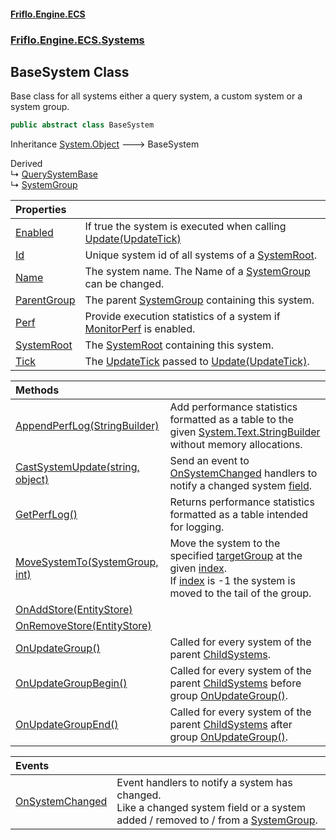 #### [Friflo.Engine.ECS](index.md 'index')
### [Friflo.Engine.ECS.Systems](Friflo.Engine.ECS.Systems.md 'Friflo.Engine.ECS.Systems')

## BaseSystem Class

Base class for all systems either a query system, a custom system or a system group.

```csharp
public abstract class BaseSystem
```

Inheritance [System.Object](https://docs.microsoft.com/en-us/dotnet/api/System.Object 'System.Object') &#129106; BaseSystem

Derived  
&#8627; [QuerySystemBase](QuerySystemBase.md 'Friflo.Engine.ECS.Systems.QuerySystemBase')  
&#8627; [SystemGroup](SystemGroup.md 'Friflo.Engine.ECS.Systems.SystemGroup')

| Properties | |
| :--- | :--- |
| [Enabled](BaseSystem.Enabled.md 'Friflo.Engine.ECS.Systems.BaseSystem.Enabled') | If true the system is executed when calling [Update(UpdateTick)](SystemGroup.Update(UpdateTick).md 'Friflo.Engine.ECS.Systems.SystemGroup.Update(Friflo.Engine.ECS.UpdateTick)') |
| [Id](BaseSystem.Id.md 'Friflo.Engine.ECS.Systems.BaseSystem.Id') | Unique system id of all systems of a [SystemRoot](BaseSystem.SystemRoot.md 'Friflo.Engine.ECS.Systems.BaseSystem.SystemRoot'). |
| [Name](BaseSystem.Name.md 'Friflo.Engine.ECS.Systems.BaseSystem.Name') | The system name. The Name of a [SystemGroup](SystemGroup.md 'Friflo.Engine.ECS.Systems.SystemGroup') can be changed. |
| [ParentGroup](BaseSystem.ParentGroup.md 'Friflo.Engine.ECS.Systems.BaseSystem.ParentGroup') | The parent [SystemGroup](SystemGroup.md 'Friflo.Engine.ECS.Systems.SystemGroup') containing this system. |
| [Perf](BaseSystem.Perf.md 'Friflo.Engine.ECS.Systems.BaseSystem.Perf') | Provide execution statistics of a system if [MonitorPerf](SystemGroup.MonitorPerf.md 'Friflo.Engine.ECS.Systems.SystemGroup.MonitorPerf') is enabled. |
| [SystemRoot](BaseSystem.SystemRoot.md 'Friflo.Engine.ECS.Systems.BaseSystem.SystemRoot') | The [SystemRoot](BaseSystem.SystemRoot.md 'Friflo.Engine.ECS.Systems.BaseSystem.SystemRoot') containing this system. |
| [Tick](BaseSystem.Tick.md 'Friflo.Engine.ECS.Systems.BaseSystem.Tick') | The [UpdateTick](UpdateTick.md 'Friflo.Engine.ECS.UpdateTick') passed to [Update(UpdateTick)](SystemGroup.Update(UpdateTick).md 'Friflo.Engine.ECS.Systems.SystemGroup.Update(Friflo.Engine.ECS.UpdateTick)'). |

| Methods | |
| :--- | :--- |
| [AppendPerfLog(StringBuilder)](BaseSystem.AppendPerfLog(StringBuilder).md 'Friflo.Engine.ECS.Systems.BaseSystem.AppendPerfLog(System.Text.StringBuilder)') | Add performance statistics formatted as a table to the given [System.Text.StringBuilder](https://docs.microsoft.com/en-us/dotnet/api/System.Text.StringBuilder 'System.Text.StringBuilder') without memory allocations. |
| [CastSystemUpdate(string, object)](BaseSystem.CastSystemUpdate(string,object).md 'Friflo.Engine.ECS.Systems.BaseSystem.CastSystemUpdate(string, object)') | Send an event to [OnSystemChanged](BaseSystem.OnSystemChanged.md 'Friflo.Engine.ECS.Systems.BaseSystem.OnSystemChanged') handlers to notify a changed system [field](BaseSystem.CastSystemUpdate(string,object).md#Friflo.Engine.ECS.Systems.BaseSystem.CastSystemUpdate(string,object).field 'Friflo.Engine.ECS.Systems.BaseSystem.CastSystemUpdate(string, object).field'). |
| [GetPerfLog()](BaseSystem.GetPerfLog().md 'Friflo.Engine.ECS.Systems.BaseSystem.GetPerfLog()') | Returns performance statistics formatted as a table intended for logging. |
| [MoveSystemTo(SystemGroup, int)](BaseSystem.MoveSystemTo(SystemGroup,int).md 'Friflo.Engine.ECS.Systems.BaseSystem.MoveSystemTo(Friflo.Engine.ECS.Systems.SystemGroup, int)') | Move the system to the specified [targetGroup](BaseSystem.MoveSystemTo(SystemGroup,int).md#Friflo.Engine.ECS.Systems.BaseSystem.MoveSystemTo(Friflo.Engine.ECS.Systems.SystemGroup,int).targetGroup 'Friflo.Engine.ECS.Systems.BaseSystem.MoveSystemTo(Friflo.Engine.ECS.Systems.SystemGroup, int).targetGroup') at the given [index](BaseSystem.MoveSystemTo(SystemGroup,int).md#Friflo.Engine.ECS.Systems.BaseSystem.MoveSystemTo(Friflo.Engine.ECS.Systems.SystemGroup,int).index 'Friflo.Engine.ECS.Systems.BaseSystem.MoveSystemTo(Friflo.Engine.ECS.Systems.SystemGroup, int).index').<br/> If [index](BaseSystem.MoveSystemTo(SystemGroup,int).md#Friflo.Engine.ECS.Systems.BaseSystem.MoveSystemTo(Friflo.Engine.ECS.Systems.SystemGroup,int).index 'Friflo.Engine.ECS.Systems.BaseSystem.MoveSystemTo(Friflo.Engine.ECS.Systems.SystemGroup, int).index') is -1 the system is moved to the tail of the group. |
| [OnAddStore(EntityStore)](BaseSystem.OnAddStore(EntityStore).md 'Friflo.Engine.ECS.Systems.BaseSystem.OnAddStore(Friflo.Engine.ECS.EntityStore)') | |
| [OnRemoveStore(EntityStore)](BaseSystem.OnRemoveStore(EntityStore).md 'Friflo.Engine.ECS.Systems.BaseSystem.OnRemoveStore(Friflo.Engine.ECS.EntityStore)') | |
| [OnUpdateGroup()](BaseSystem.OnUpdateGroup().md 'Friflo.Engine.ECS.Systems.BaseSystem.OnUpdateGroup()') | Called for every system of the parent [ChildSystems](SystemGroup.ChildSystems.md 'Friflo.Engine.ECS.Systems.SystemGroup.ChildSystems'). |
| [OnUpdateGroupBegin()](BaseSystem.OnUpdateGroupBegin().md 'Friflo.Engine.ECS.Systems.BaseSystem.OnUpdateGroupBegin()') | Called for every system of the parent [ChildSystems](SystemGroup.ChildSystems.md 'Friflo.Engine.ECS.Systems.SystemGroup.ChildSystems') before group [OnUpdateGroup()](SystemGroup.OnUpdateGroup().md 'Friflo.Engine.ECS.Systems.SystemGroup.OnUpdateGroup()'). |
| [OnUpdateGroupEnd()](BaseSystem.OnUpdateGroupEnd().md 'Friflo.Engine.ECS.Systems.BaseSystem.OnUpdateGroupEnd()') | Called for every system of the parent [ChildSystems](SystemGroup.ChildSystems.md 'Friflo.Engine.ECS.Systems.SystemGroup.ChildSystems') after group [OnUpdateGroup()](SystemGroup.OnUpdateGroup().md 'Friflo.Engine.ECS.Systems.SystemGroup.OnUpdateGroup()'). |

| Events | |
| :--- | :--- |
| [OnSystemChanged](BaseSystem.OnSystemChanged.md 'Friflo.Engine.ECS.Systems.BaseSystem.OnSystemChanged') | Event handlers to notify a system has changed.<br/> Like a changed system field or a system added / removed to / from a [SystemGroup](SystemGroup.md 'Friflo.Engine.ECS.Systems.SystemGroup'). |
